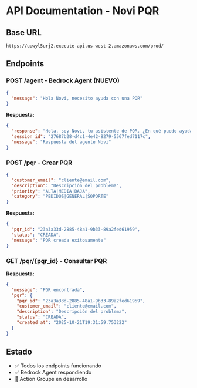 # API Documentation - Novi PQR

## Base URL
`https://uuwyl5urj2.execute-api.us-west-2.amazonaws.com/prod/`

## Endpoints

### POST /agent - Bedrock Agent (NUEVO)
```json
{
  "message": "Hola Novi, necesito ayuda con una PQR"
}
```

**Respuesta:**
```json
{
  "response": "Hola, soy Novi, tu asistente de PQR. ¿En qué puedo ayudarte hoy?",
  "session_id": "27687b28-d4c1-4e42-8279-5567fed7117c",
  "message": "Respuesta del agente Novi"
}
```

### POST /pqr - Crear PQR
```json
{
  "customer_email": "cliente@email.com",
  "description": "Descripción del problema",
  "priority": "ALTA|MEDIA|BAJA",
  "category": "PEDIDOS|GENERAL|SOPORTE"
}
```

**Respuesta:**
```json
{
  "pqr_id": "23a3a33d-2885-48a1-9b33-89a2fed61959",
  "status": "CREADA",
  "message": "PQR creada exitosamente"
}
```

### GET /pqr/{pqr_id} - Consultar PQR
**Respuesta:**
```json
{
  "message": "PQR encontrada",
  "pqr": {
    "pqr_id": "23a3a33d-2885-48a1-9b33-89a2fed61959",
    "customer_email": "cliente@email.com",
    "description": "Descripción del problema",
    "status": "CREADA",
    "created_at": "2025-10-21T19:31:59.753222"
  }
}
```

## Estado
- ✅ Todos los endpoints funcionando
- ✅ Bedrock Agent respondiendo
- 🔄 Action Groups en desarrollo
